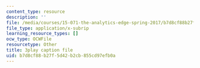 ```yaml
---
content_type: resource
description: ''
file: /media/courses/15-071-the-analytics-edge-spring-2017/b7d8cf88b27f5d42b2cb855cd97efb0a_RS4Ol9PzxCM.vtt
file_type: application/x-subrip
learning_resource_types: []
ocw_type: OCWFile
resourcetype: Other
title: 3play caption file
uid: b7d8cf88-b27f-5d42-b2cb-855cd97efb0a
---
```

